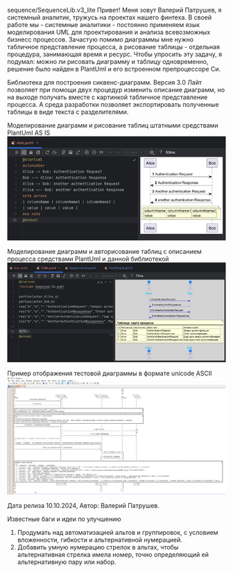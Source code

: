 sequence/SequenceLib.v3_lite
Привет! 
Меня зовут Валерий Патрушев, я системный аналитик, тружусь на проектах нашего финтеха.
В своей работе мы - системные аналитики - постоянно применяем язык моделирования UML для проектирования и анализа всевозможных бизнесс процессов.
Зачастую помимо диаграммы мне нужно табличное представление процесса, а рисование таблицы - отдельная процедура, занимающая время и ресурс.
Чтобы упросить эту задачу, я подумал: можно ли рисовать диаграмму и таблицу одновременно, решение было найден в PlantUml и его встроенном препроцессоре Си.

Библиотека для построения сиквенс-диаграмм. Версия 3.0 Лайт позволяет при помощи двух процедур изменить описание диаграмм, но на выходе получать вместе с картинкой
табличное представление процесса. А среда разработки позволяет экспортировать полученные таблицы в виде текста с разделителями.

Моделирование диаграмм и рисование таблиц штатными средствами PlantUml AS IS
![(Текст)](https://github.com/leraRadicovich/plantUML_Lib/blob/main/SEQUENCE/examples/AsIs.jpg)

Моделирование диаграмм и авторисование таблиц с описанием процесса средствами PlantUml и данной библиотекой
![(Текст)](https://github.com/leraRadicovich/plantUML_Lib/blob/main/SEQUENCE/examples/ToBe.jpg)

Пример отображения тестовой диаграммы в формате unicode ASCII
![(Текст)](https://github.com/leraRadicovich/plantUML_Lib/blob/main/SEQUENCE/examples/DiagrammunicodeASCII.jpg)

Дата релиза 10.10.2024, Автор: Валерий Патрушев.

Известные баги и идеи по улучшению
1. Продумать над автоматизацией альтов и группировок, с условием вложенности, гибкости и
   альтернативной нумерацией.
2. Добавить умную нумерацию стрелок в альтах, чтобы альтернативная стрелка имела номер, точно
   определяющий ей альтернативную пару или набор.